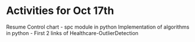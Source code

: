 # Activities for Oct 17th
Resume
Control chart - spc module in python
Implementation of algorithms in python - First 2 links of Healthcare-OutlierDetection




